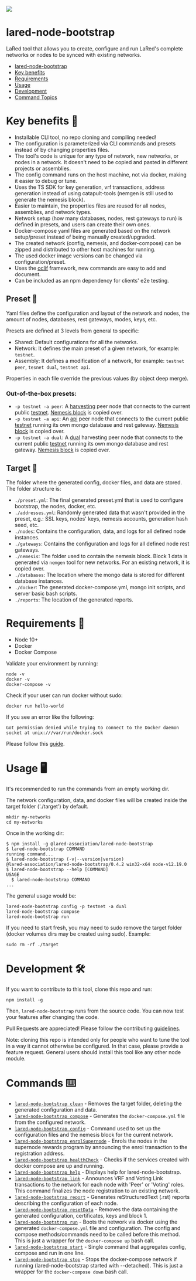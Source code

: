 ![](https://i.imgur.com/r8mM1TN.gif)
# lared-node-bootstrap

LaRed tool that allows you to create, configure and run LaRed&#39;s complete networks or nodes to be synced with existing networks.

<!--  -->

<!-- toc -->
* [lared-node-bootstrap](#lared-node-bootstrap)
* [Key benefits](#key-benefits)
* [Requirements](#requirements)
* [Usage](#usage)
* [Development](#development)
* [Command Topics](#command-topics)
<!-- tocstop -->

# Key benefits 💪

-   Installable CLI tool, no repo cloning and compiling needed!
-   The configuration is parameterized via CLI commands and presets instead of by changing properties files.
-   The tool's code is unique for any type of network, new networks, or nodes in a network. It doesn't need to be copied and pasted in different projects or assemblies.
-   The config command runs on the host machine, not via docker, making it easier to debug or tune.
-   Uses the TS SDK for key generation, vrf transactions, address generation instead of using catapult-tools (nemgen is still used to generate the nemesis block).
-   Easier to maintain, the properties files are reused for all nodes, assemblies, and network types.
-   Network setup (how many databases, nodes, rest gateways to run) is defined in presets, and users can create their own ones.
-   Docker-compose yaml files are generated based on the network setup/preset instead of being manually created/upgraded.
-   The created network (config, nemesis, and docker-compose) can be zipped and distributed to other host machines for running.
-   The used docker image versions can be changed via configuration/preset.
-   Uses the [oclif](https://oclif.io) framework, new commands are easy to add and document.
-   Can be included as an npm dependency for clients' e2e testing.
## Preset 📜

Yaml files define the configuration and layout of the network and nodes, the amount of nodes, databases, rest gateways, modes, keys, etc.

Presets are defined at 3 levels from general to specific:

-   Shared: Default configurations for all the networks.
-   Network: It defines the main preset of a given network, for example: `testnet`.
-   Assembly: It defines a modification of a network, for example: `testnet peer`, `tesnet dual`, `testnet api`.

Properties in each file override the previous values (by object deep merge).

### Out-of-the-box presets:


-   `-p testnet -a peer`: A [harvesting](https://github.com/lared-association/lared-node-bootstrap/blob/main/presets/testnet/assembly-peer.yml) peer node that connects to the current public [testnet](https://github.com/lared-association/lared-node-bootstrap/blob/main/presets/testnet/network.yml). [Nemesis block](https://github.com/lared-association/lared-node-bootstrap/tree/main/presets/testnet/seed/00000) is copied over.
-   `-p testnet -a api`: An [api](https://github.com/lared-association/lared-node-bootstrap/blob/main/presets/testnet/assembly-api.yml) peer node that connects to the current public [testnet](https://github.com/lared-association/lared-node-bootstrap/blob/main/presets/testnet/network.yml) running its own mongo database and rest gateway. [Nemesis block](https://github.com/lared-association/lared-node-bootstrap/tree/main/presets/testnet/seed/00000) is copied over.
-   `-p testnet -a dual`: A [dual](https://github.com/lared-association/lared-node-bootstrap/blob/main/presets/testnet/assembly-dual.yml) harvesting peer node that connects to the current public [testnet](https://github.com/lared-association/lared-node-bootstrap/blob/main/presets/testnet/network.yml) running its own mongo database and rest gateway. [Nemesis block](https://github.com/lared-association/lared-node-bootstrap/tree/main/presets/testnet/seed/00000) is copied over.

## Target 📁

The folder where the generated config, docker files, and data are stored. The folder structure is:

-   `./preset.yml`: The final generated preset.yml that is used to configure bootstrap, the nodes, docker, etc.
-   `./addresses.yml`: Randomly generated data that wasn't provided in the preset, e.g.: SSL keys, nodes' keys, nemesis accounts, generation hash seed, etc.
-   `./nodes`: Contains the configuration, data, and logs for all defined node instances.
-   `./gateways`: Contains the configuration and logs for all defined node rest gateways.
-   `./nemesis`: The folder used to contain the nemesis block. Block 1 data is generated via `nemgen` tool for new networks. For an existing network, it is copied over.
-   `./databases`: The location where the mongo data is stored for  different database instances.
-   `./docker`: The generated docker-compose.yml, mongo init scripts, and server basic bash scripts. 
-   `./reports`: The location of the generated reports.

# Requirements 🧰

-   Node 10+
-   Docker
-   Docker Compose

Validate your environment by running:

```
node -v
docker -v
docker-compose -v
```

Check if your user can run docker without sudo:

```
docker run hello-world
```

If you see an error like the following:

```
Got permission denied while trying to connect to the Docker daemon socket at unix:///var/run/docker.sock
```

Please follow this [guide](https://www.digitalocean.com/community/questions/how-to-fix-docker-got-permission-denied-while-trying-to-connect-to-the-docker-daemon-socket).

# Usage 🖥️

It's recommended to run the commands from an empty working dir.

The network configuration, data, and docker files will be created inside the target folder ('./target') by default.

```
mkdir my-networks
cd my-networks
```

Once in the working dir:

<!-- usage -->
```sh-session
$ npm install -g @lared-association/lared-node-bootstrap
$ lared-node-bootstrap COMMAND
running command...
$ lared-node-bootstrap (-v|--version|version)
@lared-association/lared-node-bootstrap/0.4.2 win32-x64 node-v12.19.0
$ lared-node-bootstrap --help [COMMAND]
USAGE
  $ lared-node-bootstrap COMMAND
...
```
<!-- usagestop -->

The general usage would be:

```
lared-node-bootstrap config -p testnet -a dual
lared-node-bootstrap compose
lared-node-bootstrap run
```

If you need to start fresh, you may need to sudo remove the target folder (docker volumes dirs may be created using sudo). Example:

```
sudo rm -rf ./target
```



# Development 🛠️

If you want to contribute to this tool, clone this repo and run:

```
npm install -g
```

Then, `lared-node-bootstrap` runs from the source code. You can now test your features after changing the code.

Pull Requests are appreciated! Please follow the contributing [guidelines](CONTRIBUTING.md).

Note: cloning this repo is intended only for people who want to tune the tool in a way it cannot otherwise be configured. In that case, please provide a feature request.
General users should install this tool like any other node module.

# Commands ⌨️

* [`lared-node-bootstrap clean`](docs/clean.md) - Removes the target folder, deleting the generated configuration and data.
* [`lared-node-bootstrap compose`](docs/compose.md) - Generates the `docker-compose.yml` file from the configured network.
* [`lared-node-bootstrap config`](docs/config.md) - Command used to set up the configuration files and the nemesis block for the current network.
* [`lared-node-bootstrap enrolSupernode`](docs/enrolSupernode.md) - Enrols the nodes in the supernode rewards program by announcing the enrol transaction to the registration address.
* [`lared-node-bootstrap healthCheck`](docs/healthCheck.md) - Checks if the services created with docker compose are up and running.
* [`lared-node-bootstrap help`](docs/help.md) - Displays help for lared-node-bootstrap.
* [`lared-node-bootstrap link`](docs/link.md) - Announces VRF and Voting Link transactions to the network for each node with 'Peer' or 'Voting' roles. This command finalizes the node registration to an existing network.
* [`lared-node-bootstrap report`](docs/report.md) - Generates reStructuredText (.rst) reports describing the configuration of each node.
* [`lared-node-bootstrap resetData`](docs/resetData.md) - Removes the data containing the generated configuration, certificates, keys and block 1.
* [`lared-node-bootstrap run`](docs/run.md) - Boots the network via docker using the generated `docker-compose.yml` file and configuration. The config and compose methods/commands need to be called before this method. This is just a wrapper for the `docker-compose up` bash call.
* [`lared-node-bootstrap start`](docs/start.md) - Single command that aggregates config, compose and run in one line.
* [`lared-node-bootstrap stop`](docs/stop.md) - Stops the docker-compose network if running (lared-node-bootstrap started with --detached). This is just a wrapper for the `docker-compose down` bash call.

<!-- commandsstop -->

```

```
